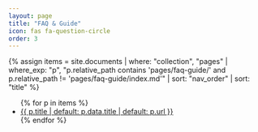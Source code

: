 ```yaml
---
layout: page
title: "FAQ & Guide"
icon: fas fa-question-circle
order: 3
---
```


{% assign items = site.documents
  | where: "collection", "pages"
  | where_exp: "p", "p.relative_path contains 'pages/faq-guide/' and p.relative_path != 'pages/faq-guide/index.md'"
  | sort: "nav_order"
  | sort: "title" %}
<ul>
{% for p in items %}
  <li><a href="{{ p.url | relative_url }}">{{ p.title | default: p.data.title | default: p.url }}</a></li>
{% endfor %}
</ul>
